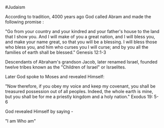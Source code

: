 #Judaism 

According to tradition, 4000 years ago God called Abram and made the following promise :

"Go from your country and your kindred and your father's house to the land that I show you. And I will make of you a great nation, and I will bless you, and make your name great, so that you will be a blessing. I will bless those who bless you, and him who curses you I will curse; and by you all the families of earth shall be blessed." Genesis 12:1-3

Descendants of Abraham's grandson Jacob, later renamed Israel, founded twelve tribes known as the "Children of Israel" or Israelites.

Later God spoke to Moses and revealed Himself:

"Now therefore, if you obey my voice and keep my covenant, you shall be treasured possession out of all peoples. Indeed, the whole earth is mine, but you shall be for me a priestly kingdom and a holy nation." Exodus 19: 5-6

God revealed Himself by saying - 

"I am Who am"

